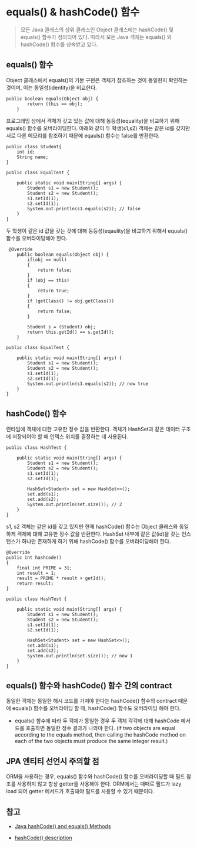 # equals() & hashCode() 함수
> 모든 Java 클래스의 상위 클래스인 Object 클래스에는 hashCode() 및 equals() 함수가 정의되어 있다. 따라서 모든 Java 객체는 equals() 와 hashCode() 함수를 상속받고 있다. 
## equals() 함수
Object 클래스에서 equals()의 기본 구현은 객체가 참조하는 것이 동일한지 확인하는 것이며, 이는 동일성(identity)을 비교한다.

```
public boolean equals(Object obj) {
        return (this == obj);
    }
```
프로그래밍 상에서 객체가 갖고 있는 값에 대해  동등성(equality)을 비교하기 위해 equals() 함수를 오버라이딩한다. 아래와 같이 두 학생(s1,s2) 객체는 같은 id를 갖지만 서로 다른 메모리를 참조하기 때문에 eqauls() 함수는 false를 반환한다.

```
public class Student{
    int id;
    String name;
}
```

```
public class EqualTest {

    public static void main(String[] args) {
        Student s1 = new Student();
        Student s2 = new Student();
        s1.setId(1);
        s2.setId(1);
        System.out.println(s1.equals(s2)); // false
    }
}
```
 두 학생이 같은 id 값을 갖는 것에 대해 동등성(eqaulity)을 비교하기 위해서 equals() 함수를 오버라이딩해야 한다.

```
 @Override
    public boolean equals(Object obj) {
        if(obj == null)
        {
            return false;
        }
        if (obj == this)
        {
            return true;
        }
        if (getClass() != obj.getClass())
        {
            return false;
        }

        Student s = (Student) obj;
        return this.getId() == s.getId();
    }
```
```
public class EqualTest {

    public static void main(String[] args) {
        Student s1 = new Student();
        Student s2 = new Student();
        s1.setId(1);
        s2.setId(1);
        System.out.println(s1.equals(s2)); // now true
    }
}
```
## hashCode() 함수
런타임에 객체에 대한 고유한 정수 값을 반환한다. 객체가 HashSet과 같은 데이터 구조에 저장되어야 할 때 인덱스 위치를 결정하는 데 사용된다.
```
public class HashTest {

    public static void main(String[] args) {
        Student s1 = new Student();
        Student s2 = new Student();
        s1.setId(1);
        s2.setId(1);

        HashSet<Student> set = new HashSet<>();
        set.add(s1);
        set.add(s2);
        System.out.println(set.size()); // 2
    }
}
```
s1, s2 객체는 같은 id를 갖고 있지만 현재 hashCode() 함수는 Object 클래스와 동일하게 객체에 대해 고유한 정수 값을 반환한다. HashSet 내부에 같은 값(id)을 갖는 인스턴스가 하나만 존재하게 하기 위해 hashCode() 함수를 오버라이딩해야 한다.
```
@Override
public int hashCode()
{
    final int PRIME = 31;
    int result = 1;
    result = PRIME * result + getId();
    return result;
}
```
```
public class HashTest {

    public static void main(String[] args) {
        Student s1 = new Student();
        Student s2 = new Student();
        s1.setId(1);
        s2.setId(1);

        HashSet<Student> set = new HashSet<>();
        set.add(s1);
        set.add(s2);
        System.out.println(set.size()); // now 1
    }
}
```
## equals() 함수와 hashCode() 함수 간의 contract
동일한 객체는 동일한 해시 코드를 가져야 한다는 hashCode() 함수의 contract 때문에 equals() 함수를 오버라이딩 할 때, hashCode() 함수도 오버라이딩 해야 한다.
- equals() 함수에 따라 두 객체가 동일한 경우 두 객체 각각에 대해 hashCode 메서드를 호출하면 동일한 정수 결과가 나와야 한다. (If two objects are equal according to the equals method, then calling the hashCode method on each of the two objects must produce the same integer result.)

## JPA 엔티티 선언시 주의할 점
ORM을 사용하는 경우, equals() 함수와 hashCode() 함수를 오버라이딩할 때 필드 참조를 사용하지 않고 항상 getter을 사용해야 한다. ORM에서는 때때로 필드가 lazy load 되어 getter 메서드가 호출돼야 필드를 사용할 수 있기 때문이다.

## 참고
- [Java hashCode() and equals() Methods](https://howtodoinjava.com/java/basics/java-hashcode-equals-methods/)  
 
- [hashCode() description](hhttps://docs.oracle.com/en/java/javase/17/docs/api/java.base/java/lang/Object.html)  